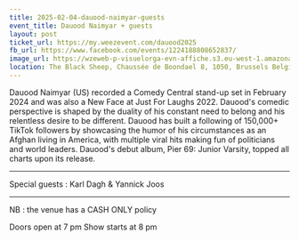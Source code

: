 ```yaml
---
title: 2025-02-04-dauood-naimyar-guests
event_title: Dauood Naimyar + guests
layout: post
ticket_url: https://my.weezevent.com/dauood2025
fb_url: https://www.facebook.com/events/1224188808652837/
image_url: https://wzeweb-p-visuelorga-evn-affiche.s3.eu-west-1.amazonaws.com/affiche_1251091.jpg
location: The Black Sheep, Chaussée de Boondael 8, 1050, Brussels Belgium
---
```


Dauood Naimyar (US) recorded a Comedy Central stand-up set in February 2024 and was also a New Face at Just For Laughs 2022. Dauood's comedic perspective is shaped by the duality of his constant need to belong and his relentless desire to be different. Dauood has built a following of 150,000+ TikTok followers by showcasing the humor of his circumstances as an Afghan living in America, with multiple viral hits making fun of politicians and world leaders. Dauood's debut album, Pier 69: Junior Varsity, topped all charts upon its release. 

<hr />

Special guests : Karl Dagh & Yannick Joos

<hr />

NB : the venue has a CASH ONLY policy

Doors open at 7 pm
Show starts at 8 pm 
